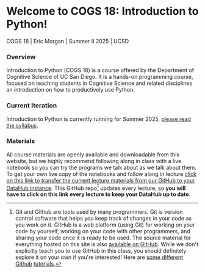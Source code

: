 # Welcome to COGS 18: Introduction to Python!

COGS 18 | Eric Morgan | Summer II 2025 | UCSD

### Overview

Introduction to Python (COGS 18) is a course offered by the Department of Cognitive Science of UC San Diego. It is a hands-on programming course, focused on teaching students in Cognitive Science and related disciplines an introduction on how to productively use Python.

### Current Iteration

Introduction to Python is currently running for Summer 2025, [please read the syllabus](assets/intro/syllabus).


### Materials

All course materials are openly available and downloadable from this website, but we highly recommend following along in class with a live notebook so you can try the programs we talk about as we talk about them. To get your own live copy of the notebooks and follow along in lecture [click on this link to transfer the current lecture materials from our GitHub to your DataHub instance](https://datahub.ucsd.edu/hub/user-redirect/git-pull?repo=https%3A%2F%2Fgithub.com%2FCOGS18%2FLectureNotes-COGS18&urlpath=tree%2FLectureNotes-COGS18%2F&branch=main). This GitHub repo[^1] updates every lecture, so **you will have to click on this link every lecture to keep your DataHub up to date**.

[^1]: Git and Github are tools used by many programmers. Git is version control software that helps you keep track of changes in your code as you work on it. GitHub is a web platform (using Git) for working on your code by yourself, working on your code with other programmers, and sharing your code once it is ready to be used. The source material for everything hosted on this site is also [available on GitHub](https://github.com/COGS18). While we don't explicitly teach you to use GitHub in this class, you should definitely explore it on your own if you're interested! Here are [some different](https://youtu.be/w3jLJU7DT5E) [Github](https://docs.github.com/en/get-started/quickstart/hello-world) [tutorials](https://podcast.ucsd.edu/watch/sp19/cogs108_a00/3).

